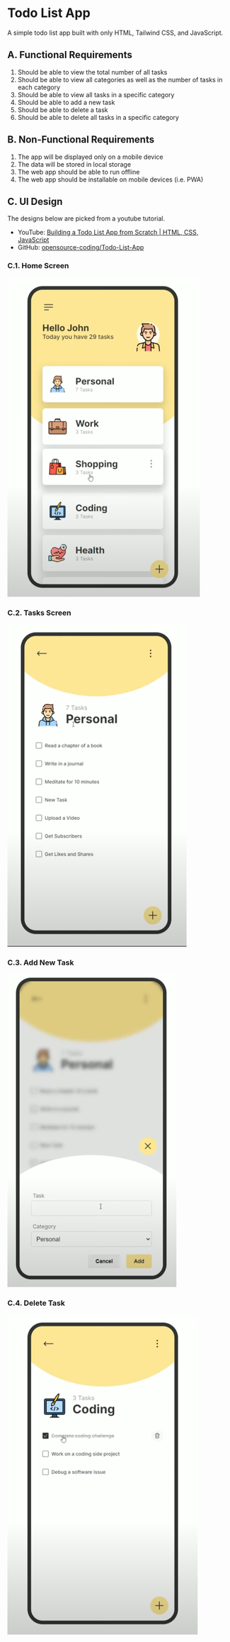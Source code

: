# Todo List App

A simple todo list app built with only HTML, Tailwind CSS, and JavaScript.

## A. Functional Requirements

1. Should be able to view the total number of all tasks
2. Should be able to view all categories as well as the number of tasks in each category
3. Should be able to view all tasks in a specific category
4. Should be able to add a new task
5. Should be able to delete a task
6. Should be able to delete all tasks in a specific category

## B. Non-Functional Requirements

1. The app will be displayed only on a mobile device
2. The data will be stored in local storage
3. The web app should be able to run offline
4. The web app should be installable on mobile devices (i.e. PWA)

## C. UI Design

The designs below are picked from a youtube tutorial.

- YouTube: [Building a Todo List App from Scratch | HTML, CSS, JavaScript](https://www.youtube.com/watch?v=u_ocJEv6c4Q)
- GitHub: [opensource-coding/Todo-List-App](https://github.com/opensource-coding/Todo-List-App)

### C.1. Home Screen

![Home Screen](/project-ideas/2025-01-todolist/home.png)

### C.2. Tasks Screen

![Tasks Screen](/project-ideas/2025-01-todolist/tasks.png)

### C.3. Add New Task

![Add New Task](/project-ideas/2025-01-todolist/add-task.png)

### C.4. Delete Task

![Delete Task](/project-ideas/2025-01-todolist/delete-task.png)